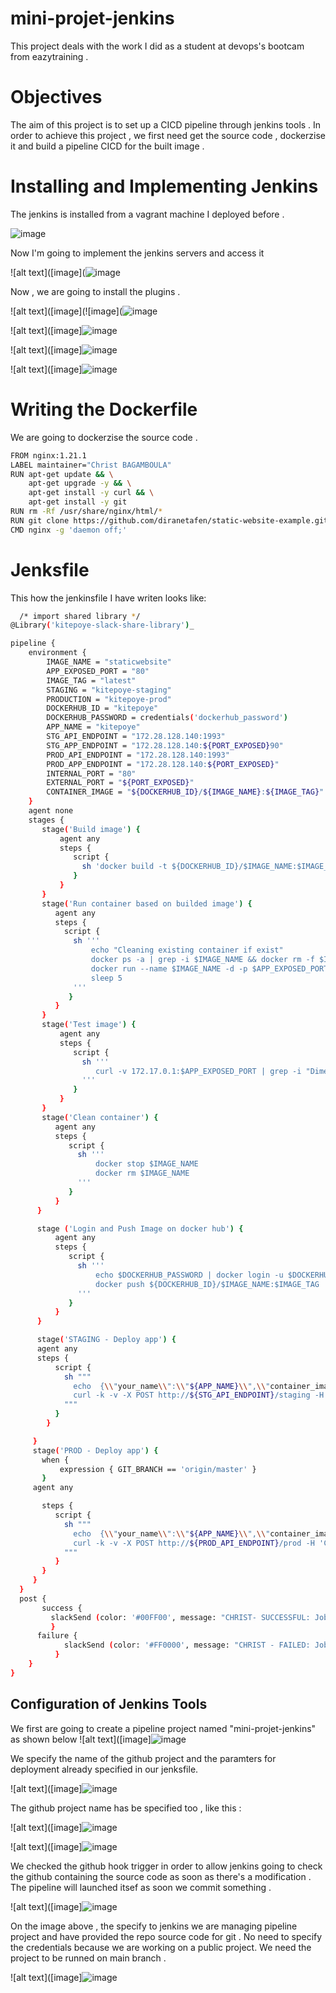 # mini-projet-jenkins
This project deals with the work I did as a student at devops's bootcam from eazytraining .
# Objectives
The aim of this project is to set up a CICD pipeline through jenkins tools . In order to achieve this project , we first need get the source code , dockerzise it and build a pipeline CICD for the built image .

# Installing and Implementing Jenkins
The jenkins is installed from a vagrant machine I deployed before .

![image](https://github.com/christ242/mini-projet-jenkins/assets/60726494/f72915f5-e054-4c3f-937d-1871fa8818d9)


Now I'm going to implement the jenkins servers and access it

![alt text]([image](![image](https://github.com/christ242/mini-projet-jenkins/assets/60726494/2a6ba969-dffd-45e1-8d7e-b90f0991b676)

Now , we are going to install the plugins .


![alt text]([image](![image](![image](https://github.com/christ242/mini-projet-jenkins/assets/60726494/60b9353d-de15-4fc9-af9e-cfd711a69652)


![alt text]([image]![image](https://github.com/christ242/mini-projet-jenkins/assets/60726494/0662be24-a2d7-4c77-914b-2e06a3effbc0)

![alt text]([image]![image](https://github.com/christ242/mini-projet-jenkins/assets/60726494/0f7dc5c1-353d-4100-bf72-05b6a7ce0cf3)

![alt text]([image]![image](https://github.com/christ242/mini-projet-jenkins/assets/60726494/883fd0c5-e400-44ae-b60c-3e1ab24881cb)


# Writing the Dockerfile
We are going to dockerzise the source code .
```bash
FROM nginx:1.21.1
LABEL maintainer="Christ BAGAMBOULA"
RUN apt-get update && \
    apt-get upgrade -y && \
    apt-get install -y curl && \
    apt-get install -y git
RUN rm -Rf /usr/share/nginx/html/*
RUN git clone https://github.com/diranetafen/static-website-example.git /usr/share/nginx/html
CMD nginx -g 'daemon off;'
````
# Jenksfile
This how the jenkinsfile I have writen looks like:
```bash
  /* import shared library */
@Library('kitepoye-slack-share-library')_

pipeline {
    environment {
        IMAGE_NAME = "staticwebsite"
        APP_EXPOSED_PORT = "80"
        IMAGE_TAG = "latest"
        STAGING = "kitepoye-staging"
        PRODUCTION = "kitepoye-prod"
        DOCKERHUB_ID = "kitepoye"
        DOCKERHUB_PASSWORD = credentials('dockerhub_password')
        APP_NAME = "kitepoye"
        STG_API_ENDPOINT = "172.28.128.140:1993"
        STG_APP_ENDPOINT = "172.28.128.140:${PORT_EXPOSED}90"
        PROD_API_ENDPOINT = "172.28.128.140:1993"
        PROD_APP_ENDPOINT = "172.28.128.140:${PORT_EXPOSED}"
        INTERNAL_PORT = "80"
        EXTERNAL_PORT = "${PORT_EXPOSED}"
        CONTAINER_IMAGE = "${DOCKERHUB_ID}/${IMAGE_NAME}:${IMAGE_TAG}"
    }
    agent none
    stages {
       stage('Build image') {
           agent any
           steps {
              script {
                sh 'docker build -t ${DOCKERHUB_ID}/$IMAGE_NAME:$IMAGE_TAG ./mini-projet-jenkins/'
              }
           }
       }
       stage('Run container based on builded image') {
          agent any
          steps {
            script {
              sh '''
                  echo "Cleaning existing container if exist"
                  docker ps -a | grep -i $IMAGE_NAME && docker rm -f $IMAGE_NAME
                  docker run --name $IMAGE_NAME -d -p $APP_EXPOSED_PORT:$INTERNAL_PORT  ${DOCKERHUB_ID}/$IMAGE_NAME:$IMAGE_TAG
                  sleep 5
              '''
             }
          }
       }
       stage('Test image') {
           agent any
           steps {
              script {
                sh '''
                   curl -v 172.17.0.1:$APP_EXPOSED_PORT | grep -i "Dimension"
                '''
              }
           }
       }
       stage('Clean container') {
          agent any
          steps {
             script {
               sh '''
                   docker stop $IMAGE_NAME
                   docker rm $IMAGE_NAME
               '''
             }
          }
      }

      stage ('Login and Push Image on docker hub') {
          agent any
          steps {
             script {
               sh '''
                   echo $DOCKERHUB_PASSWORD | docker login -u $DOCKERHUB_ID --password-stdin
                   docker push ${DOCKERHUB_ID}/$IMAGE_NAME:$IMAGE_TAG
               '''
             }
          }
      }

      stage('STAGING - Deploy app') {
      agent any
      steps {
          script {
            sh """
              echo  {\\"your_name\\":\\"${APP_NAME}\\",\\"container_image\\":\\"${CONTAINER_IMAGE}\\", \\"external_port\\":\\"${EXTERNAL_PL_PORT}90\\", \\"internal_port\\":\\"${INTERNAL_PORT}\\"}  > data.json
              curl -k -v -X POST http://${STG_API_ENDPOINT}/staging -H 'Content-Type: application/json'  --data-binary @data.json  2>&1 |  | grep 200
            """
          }
        }

     }
     stage('PROD - Deploy app') {
       when {
           expression { GIT_BRANCH == 'origin/master' }
       }
     agent any

       steps {
          script {
            sh """
              echo  {\\"your_name\\":\\"${APP_NAME}\\",\\"container_image\\":\\"${CONTAINER_IMAGE}\\", \\"external_port\\":\\"${EXTERNAL_PL_PORT}\\", \\"internal_port\\":\\"${INTERNAL_PORT}\\"}  > data.json
              curl -k -v -X POST http://${PROD_API_ENDPOINT}/prod -H 'Content-Type: application/json'  --data-binary @data.json  2>&1 | gr grep 200
            """
          }
       }
     }
  }
  post {
       success {
         slackSend (color: '#00FF00', message: "CHRIST- SUCCESSFUL: Job '${env.JOB_NAME} [${env.BUILD_NUMBER}]' (${env.BUILD_URL}) - PROD OD URL => http://${PROD_APP_ENDPOINT} , STAGING URL => http://${STG_APP_ENDPOINT}")
         }
      failure {
            slackSend (color: '#FF0000', message: "CHRIST - FAILED: Job '${env.JOB_NAME} [${env.BUILD_NUMBER}]' (${env.BUILD_URL})")      
          }
    }
}
````
 ## Configuration of Jenkins Tools

 We first are going to create a pipeline project named "mini-projet-jenkins" as shown below 
 ![alt text]([image]![image](https://github.com/christ242/mini-projet-jenkins/assets/60726494/4afb0422-bce9-48e2-98a7-90f4cbbcde23)

We specify the name of the github project and the paramters for deployment already specified in our jenksfile.

 ![alt text]([image]![image](https://github.com/christ242/mini-projet-jenkins/assets/60726494/e6b5a72e-a6fb-44e6-89d5-6c09b3d25226)

 The github project name has be specified too , like this :
 
 ![alt text]([image]![image](https://github.com/christ242/mini-projet-jenkins/assets/60726494/f337f45c-537b-49eb-9630-56e3386c4c95)

![alt text]([image]![image](https://github.com/christ242/mini-projet-jenkins/assets/60726494/a05ca33c-4b4a-43f7-ab18-0f217eeedd1b)


We checked the github hook trigger in order to allow jenkins going to check the github containing the source code as soon as there's a modification . The pipeline will launched itsef as soon we commit something .

![alt text]([image]![image](https://github.com/christ242/mini-projet-jenkins/assets/60726494/1869557f-c467-40bf-aa94-9a9db2def176)

On the image above , the specify to jenkins we are managing pipeline project and have provided the repo source code for git . No need to specify the credentials because we are working on a public project. We need the project to be runned on main branch .

![alt text]([image]![image](https://github.com/christ242/mini-projet-jenkins/assets/60726494/670f12d8-49f8-41a3-9011-664fff92cbcb)






